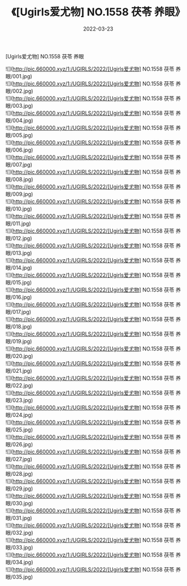 ﻿---
layout: post
title:  《[Ugirls爱尤物] NO.1558 茯苓 养眼》
date:   2022-03-23
img: http://pic.660000.xyz/1:/UGIRLS/2022/[Ugirls爱尤物] NO.1558 茯苓 养眼/000.jpg
categories: [美女, 清纯, 唯美]
---

[Ugirls爱尤物] NO.1558 茯苓 养眼

 ![](http://pic.660000.xyz/1:/UGIRLS/2022/[Ugirls爱尤物] NO.1558 茯苓 养眼/001.jpg) <br>![](http://pic.660000.xyz/1:/UGIRLS/2022/[Ugirls爱尤物] NO.1558 茯苓 养眼/002.jpg) <br>![](http://pic.660000.xyz/1:/UGIRLS/2022/[Ugirls爱尤物] NO.1558 茯苓 养眼/003.jpg) <br>![](http://pic.660000.xyz/1:/UGIRLS/2022/[Ugirls爱尤物] NO.1558 茯苓 养眼/004.jpg) <br>![](http://pic.660000.xyz/1:/UGIRLS/2022/[Ugirls爱尤物] NO.1558 茯苓 养眼/005.jpg) <br>![](http://pic.660000.xyz/1:/UGIRLS/2022/[Ugirls爱尤物] NO.1558 茯苓 养眼/006.jpg) <br>![](http://pic.660000.xyz/1:/UGIRLS/2022/[Ugirls爱尤物] NO.1558 茯苓 养眼/007.jpg) <br>![](http://pic.660000.xyz/1:/UGIRLS/2022/[Ugirls爱尤物] NO.1558 茯苓 养眼/008.jpg) <br>![](http://pic.660000.xyz/1:/UGIRLS/2022/[Ugirls爱尤物] NO.1558 茯苓 养眼/009.jpg) <br>![](http://pic.660000.xyz/1:/UGIRLS/2022/[Ugirls爱尤物] NO.1558 茯苓 养眼/010.jpg) <br>![](http://pic.660000.xyz/1:/UGIRLS/2022/[Ugirls爱尤物] NO.1558 茯苓 养眼/011.jpg) <br>![](http://pic.660000.xyz/1:/UGIRLS/2022/[Ugirls爱尤物] NO.1558 茯苓 养眼/012.jpg) <br>![](http://pic.660000.xyz/1:/UGIRLS/2022/[Ugirls爱尤物] NO.1558 茯苓 养眼/013.jpg) <br>![](http://pic.660000.xyz/1:/UGIRLS/2022/[Ugirls爱尤物] NO.1558 茯苓 养眼/014.jpg) <br>![](http://pic.660000.xyz/1:/UGIRLS/2022/[Ugirls爱尤物] NO.1558 茯苓 养眼/015.jpg) <br>![](http://pic.660000.xyz/1:/UGIRLS/2022/[Ugirls爱尤物] NO.1558 茯苓 养眼/016.jpg) <br>![](http://pic.660000.xyz/1:/UGIRLS/2022/[Ugirls爱尤物] NO.1558 茯苓 养眼/017.jpg) <br>![](http://pic.660000.xyz/1:/UGIRLS/2022/[Ugirls爱尤物] NO.1558 茯苓 养眼/018.jpg) <br>![](http://pic.660000.xyz/1:/UGIRLS/2022/[Ugirls爱尤物] NO.1558 茯苓 养眼/019.jpg) <br>![](http://pic.660000.xyz/1:/UGIRLS/2022/[Ugirls爱尤物] NO.1558 茯苓 养眼/020.jpg) <br>![](http://pic.660000.xyz/1:/UGIRLS/2022/[Ugirls爱尤物] NO.1558 茯苓 养眼/021.jpg) <br>![](http://pic.660000.xyz/1:/UGIRLS/2022/[Ugirls爱尤物] NO.1558 茯苓 养眼/022.jpg) <br>![](http://pic.660000.xyz/1:/UGIRLS/2022/[Ugirls爱尤物] NO.1558 茯苓 养眼/023.jpg) <br>![](http://pic.660000.xyz/1:/UGIRLS/2022/[Ugirls爱尤物] NO.1558 茯苓 养眼/024.jpg) <br>![](http://pic.660000.xyz/1:/UGIRLS/2022/[Ugirls爱尤物] NO.1558 茯苓 养眼/025.jpg) <br>![](http://pic.660000.xyz/1:/UGIRLS/2022/[Ugirls爱尤物] NO.1558 茯苓 养眼/026.jpg) <br>![](http://pic.660000.xyz/1:/UGIRLS/2022/[Ugirls爱尤物] NO.1558 茯苓 养眼/027.jpg) <br>![](http://pic.660000.xyz/1:/UGIRLS/2022/[Ugirls爱尤物] NO.1558 茯苓 养眼/028.jpg) <br>![](http://pic.660000.xyz/1:/UGIRLS/2022/[Ugirls爱尤物] NO.1558 茯苓 养眼/029.jpg) <br>![](http://pic.660000.xyz/1:/UGIRLS/2022/[Ugirls爱尤物] NO.1558 茯苓 养眼/030.jpg) <br>![](http://pic.660000.xyz/1:/UGIRLS/2022/[Ugirls爱尤物] NO.1558 茯苓 养眼/031.jpg) <br>![](http://pic.660000.xyz/1:/UGIRLS/2022/[Ugirls爱尤物] NO.1558 茯苓 养眼/032.jpg) <br>![](http://pic.660000.xyz/1:/UGIRLS/2022/[Ugirls爱尤物] NO.1558 茯苓 养眼/033.jpg) <br>![](http://pic.660000.xyz/1:/UGIRLS/2022/[Ugirls爱尤物] NO.1558 茯苓 养眼/034.jpg) <br>![](http://pic.660000.xyz/1:/UGIRLS/2022/[Ugirls爱尤物] NO.1558 茯苓 养眼/035.jpg) <br>